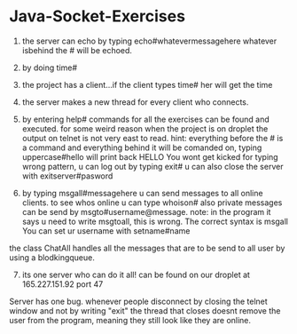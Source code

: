# Java-Socket-Exercises

1) the server can echo  by typing echo#whatevermessagehere
whatever isbehind the # will be echoed.

2) by doing time#

3) the project has a client...if the client types time#  her will get the time

4) the server makes a new thread for every client who connects.

5) by entering help#  commands for all the exercises can be found and executed.
for some weird reason when the project is on droplet the output on telnet is not very east to read.
hint:  everything before the # is a command and everything behind it will be comanded on, typing uppercase#hello will print back HELLO
You wont get kicked for typing wrong pattern, u can log out by typing exit#
u can also close the server with exitserver#pasword


6) by typing msgall#messagehere   u can send messages to all online clients. to see whos online u can type whoison#
also private messages can be send by msgto#username@message.
note: in the program it says u need to write msgtoall, this is wrong. The correct syntax is msgall
You can set ur username with setname#name

the class ChatAll handles all the messages that are to be send to all user by using a blodkingqueue.


7) its one server who can do it all!  can be found on our droplet at 165.227.151.92 port 47


Server has one bug. whenever people disconnect by closing the telnet window and not by writing "exit" the thread that closes doesnt remove the user from the program, meaning they still look like they are online.

